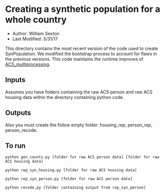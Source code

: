 # Creating a synthetic population for a whole country
- Author: William Sexton
- Last Modified: 3/31/17

This directory contains the most recent version of the code used to create SynPopulation. We modified the bootstrap process to account for flaws in the previous versions. This code maintains the runtime improves of [ACS_multiprocessing](/labordynamicsinstitute/SynUSpopulation/tree/ACS_multiprocess).

## Inputs
Assumes you have folders containing the raw ACS person and raw ACS housing data within the directory containing python code.

## Outputs

Also you must create the follow empty folder: housing_rep, person_rep, person_recode.

## To run
`python gen_counts.py [folder for raw ACS person data] [folder for raw ACS housing data]`

`python rep_syn_housing.py [folder for raw ACS housing data]`

`python rep_syn_person.py [folder for raw ACS person data]`

`python recode.py [folder containing output from rep_syn_person]`
